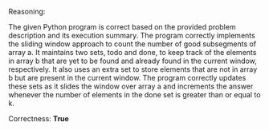 Reasoning: 

The given Python program is correct based on the provided problem description and its execution summary. The program correctly implements the sliding window approach to count the number of good subsegments of array a. It maintains two sets, todo and done, to keep track of the elements in array b that are yet to be found and already found in the current window, respectively. It also uses an extra set to store elements that are not in array b but are present in the current window. The program correctly updates these sets as it slides the window over array a and increments the answer whenever the number of elements in the done set is greater than or equal to k.

Correctness: **True**